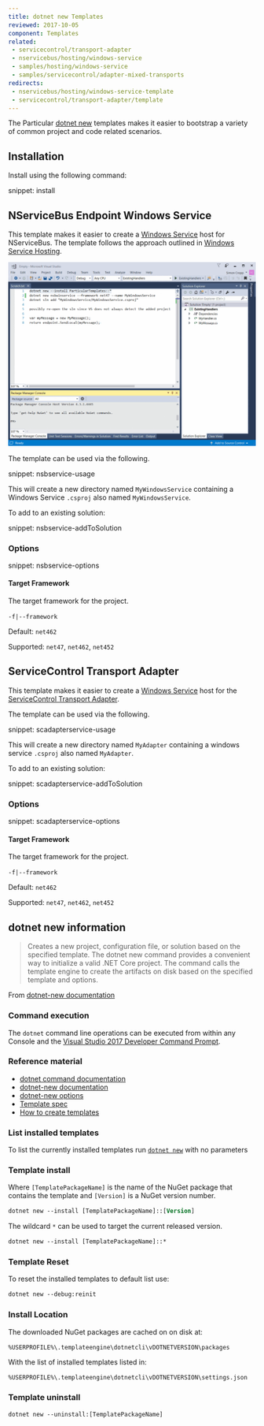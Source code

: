 ```yaml
---
title: dotnet new Templates
reviewed: 2017-10-05
component: Templates
related:
 - servicecontrol/transport-adapter
 - nservicebus/hosting/windows-service
 - samples/hosting/windows-service
 - samples/servicecontrol/adapter-mixed-transports
redirects:
 - nservicebus/hosting/windows-service-template
 - servicecontrol/transport-adapter/template
---
```



The Particular [dotnet new](https://docs.microsoft.com/dotnet/core/tools/dotnet-new) templates makes it easier to bootstrap a variety of common project and code related scenarios.


## Installation

Install using the following command:

snippet: install


## NServiceBus Endpoint Windows Service

This template makes it easier to create a [Windows Service](https://docs.microsoft.com/en-us/dotnet/framework/windows-services/introduction-to-windows-service-applications) host for NServiceBus. The template follows the approach outlined in [Windows Service Hosting](/nservicebus/hosting/windows-service.md).

![](dotnet-templates-winservice.gif "width=100")

The template can be used via the following.

snippet: nsbservice-usage

This will create a new directory named `MyWindowsService` containing a Windows Service `.csproj` also named `MyWindowsService`.

To add to an existing solution:

snippet: nsbservice-addToSolution


### Options

snippet: nsbservice-options


#### Target Framework

The target framework for the project.

`-f|--framework`

Default: `net462`

Supported: `net47`, `net462`, `net452`


## ServiceControl Transport Adapter

This template makes it easier to create a [Windows Service](https://docs.microsoft.com/en-us/dotnet/framework/windows-services/introduction-to-windows-service-applications) host for the [ServiceControl Transport Adapter](/servicecontrol/transport-adapter/).

The template can be used via the following.

snippet: scadapterservice-usage

This will create a new directory named `MyAdapter` containing a windows service `.csproj` also named `MyAdapter`.

To add to an existing solution:

snippet: scadapterservice-addToSolution


### Options

snippet: scadapterservice-options


#### Target Framework

The target framework for the project.

`-f|--framework`

Default: `net462`

Supported: `net47`, `net462`, `net452`


## dotnet new information

> Creates a new project, configuration file, or solution based on the specified template. The dotnet new command provides a convenient way to initialize a valid .NET Core project. The command calls the template engine to create the artifacts on disk based on the specified template and options.

From [dotnet-new documentation](https://docs.microsoft.com/dotnet/core/tools/dotnet-new)


### Command execution

The `dotnet` command line operations can be executed from within any Console and the [Visual Studio 2017 Developer Command Prompt](https://docs.microsoft.com/dotnet/framework/tools/developer-command-prompt-for-vs).


### Reference material

 * [dotnet command documentation](https://docs.microsoft.com/dotnet/core/tools/dotnet)
 * [dotnet-new documentation](https://docs.microsoft.com/dotnet/core/tools/dotnet-new)
 * [dotnet-new options](https://docs.microsoft.com/dotnet/core/tools/dotnet-new?tabs=netcore2x#options)
 * [Template spec](https://github.com/dotnet/templating/wiki/%22Runnable-Project%22-Templates)
 * [How to create templates](https://blogs.msdn.microsoft.com/dotnet/2017/04/02/how-to-create-your-own-templates-for-dotnet-new/)


### List installed templates

To list the currently installed templates run [`dotnet new`](https://docs.microsoft.com/dotnet/core/tools/dotnet-new) with no parameters


### Template install

Where `[TemplatePackageName]` is the name of the NuGet package that contains the template and `[Version]` is a NuGet version number.

```ps
dotnet new --install [TemplatePackageName]::[Version]
```

The wildcard `*` can be used to target the current released version.

```ps
dotnet new --install [TemplatePackageName]::*
```


### Template Reset

To reset the installed templates to default list use:

```ps
dotnet new --debug:reinit
```


### Install Location

The downloaded NuGet packages are cached on on disk at:

```
%USERPROFILE%\.templateengine\dotnetcli\vDOTNETVERSION\packages
```

With the list of installed templates listed in:

```
%USERPROFILE%\.templateengine\dotnetcli\vDOTNETVERSION\settings.json
```


### Template uninstall

```ps
dotnet new --uninstall:[TemplatePackageName]
```
